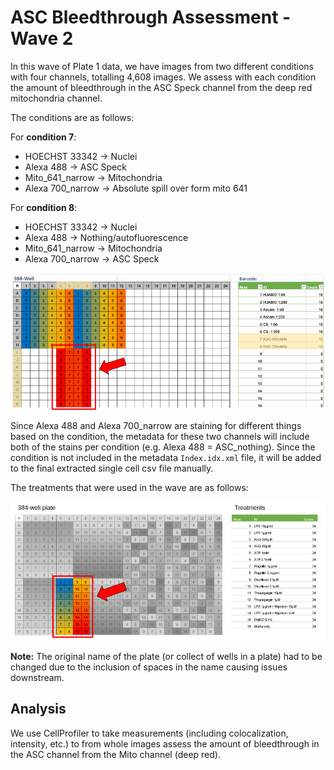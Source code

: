 # ASC Bleedthrough Assessment - Wave 2

In this wave of Plate 1 data, we have images from two different conditions with four channels, totalling 4,608 images.
We assess with each condition the amount of bleedthrough in the ASC Speck channel from the deep red mitochondria channel.

The conditions are as follows:

For **condition 7**:
- HOECHST 33342 -> Nuclei
- Alexa 488 -> ASC Speck
- Mito_641_narrow -> Mitochondria
- Alexa 700_narrow -> Absolute spill over form mito 641

For **condition 8**:
- HOECHST 33342 -> Nuclei
- Alexa 488 -> Nothing/autofluorescence 
- Mito_641_narrow -> Mitochondria
- Alexa 700_narrow -> ASC Speck

![wave2_platemap](figures/wave2_platemap_fig.png)

Since Alexa 488 and Alexa 700_narrow are staining for different things based on the condition, the metadata for these two channels will include both of the stains per condition (e.g. Alexa 488 = ASC_nothing). 
Since the condition is not included in the metadata `Index.idx.xml` file, it will be added to the final extracted single cell csv file manually.

The treatments that were used in the wave are as follows:

![wave2_treatments](figures/wave2_treatment_fig.png)

**Note:** The original name of the plate (or collect of wells in a plate) had to be changed due to the inclusion of spaces in the name causing issues downstream.

## Analysis

We use CellProfiler to take measurements (including colocalization, intensity, etc.) to from whole images assess the amount of bleedthrough in the ASC channel from the Mito channel (deep red).
